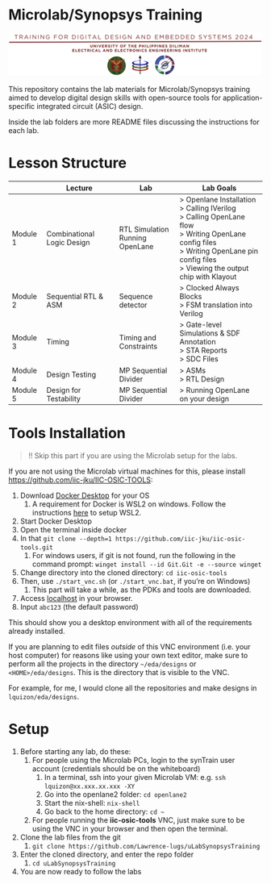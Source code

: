 # Microlab/Synopsys Training

![alt text](image.png)

This repository contains the lab materials for Microlab/Synopsys training aimed to develop digital design skills with open-source tools for application-specific integrated circuit (ASIC) design.

Inside the lab folders are more README files discussing the instructions for each lab.

# Lesson Structure

|  | Lecture | Lab | Lab Goals |
| --- | --- | --- | --- |
| Module 1 | Combinational Logic Design | RTL Simulation <br> Running OpenLane |\> Openlane Installation<br>\> Calling IVerilog<br>\> Calling OpenLane flow<br>\> Writing OpenLane config files<br>\> Writing OpenLane pin config files<br>\> Viewing the output chip with Klayout |
| Module 2 | Sequential RTL & ASM | Sequence detector |\> Clocked Always Blocks<br>\> FSM translation into Verilog |
| Module 3 | Timing | Timing and Constraints |\> Gate-level Simulations & SDF Annotation<br>\> STA Reports<br>\> SDC Files |
| Module 4 | Design Testing | MP Sequential Divider |\> ASMs<br>\> RTL Design |
| Module 5 | Design for Testability | MP Sequential Divider |\> Running OpenLane on your design |

# Tools Installation

>!! Skip this part if you are using the Microlab setup for the labs.

If you are not using the Microlab virtual machines for this, please install https://github.com/iic-jku/IIC-OSIC-TOOLS:

1. Download [Docker Desktop](https://www.docker.com/products/docker-desktop/) for your OS
    1. A requirement for Docker is WSL2 on windows. Follow the instructions [here](https://learn.microsoft.com/en-us/windows/wsl/install) to setup WSL2.
2. Start Docker Desktop
1. Open the terminal inside docker
3. In that `git clone --depth=1 https://github.com/iic-jku/iic-osic-tools.git`
    1. For windows users, if git is not found, run the following in the command prompt: `winget install --id Git.Git -e --source winget`
4. Change directory into the cloned directory: `cd iic-osic-tools`
5. Then, use `./start_vnc.sh`  (or `./start_vnc.bat`, if you’re on Windows)
    1. This part will take a while, as the PDKs and tools are downloaded.
6. Access [localhost](http://localhost) in your browser.
7. Input `abc123` (the default password)

This should show you a desktop environment with all of the requirements already installed.

If you are planning to edit files *outside* of this VNC environment (i.e. your host computer) for reasons like using your own text editor, make sure to perform all the projects in the directory `~/eda/designs` or `<HOME>/eda/designs`. This is the directory that is visible to the VNC.

For example, for me, I would clone all the repositories and make designs in `lquizon/eda/designs`. 

# Setup

1. Before starting any lab, do these:
   1. For people using the Microlab PCs, login to the synTrain user account (credentials should be on the whiteboard)
      1. In a terminal, ssh into your given Microlab VM: e.g. `ssh lquizon@xx.xxx.xx.xxx -XY` 
      2. Go into the openlane2 folder: `cd openlane2`
      3. Start the nix-shell: `nix-shell`
      4. Go back to the home directory: `cd ~`
   3. For people running the **iic-osic-tools** VNC, just make sure to be using the VNC in your browser and then open the terminal.
2. Clone the lab files from the git
    1. `git clone https://github.com/Lawrence-lugs/uLabSynopsysTraining`
3. Enter the cloned directory, and enter the repo folder
    1. `cd uLabSynopsysTraining`
 4. You are now ready to follow the labs
